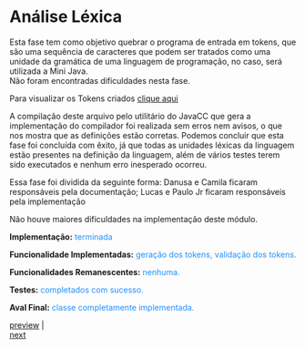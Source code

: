 # Análise Léxica #
Esta fase tem como objetivo quebrar o programa de entrada em tokens, que são uma sequência de caracteres que podem ser tratados como uma unidade da gramática de uma linguagem de programação, no caso, será utilizada a Mini Java.<br />Não foram encontradas dificuldades nesta fase.

Para visualizar os Tokens criados <a href='http://code.google.com/p/compilador-mini-java/downloads/detail?name=TOKENS.txt&can=2&q='>clique aqui</a>

A compilação deste arquivo pelo utilitário do JavaCC que gera a implementação do compilador foi realizada sem erros nem avisos, o que nos mostra que as definições estão corretas. Podemos concluir que esta fase foi concluída com êxito, já que todas as unidades léxicas da linguagem estão presentes na definição da linguagem, além de vários testes terem sido executados  e nenhum erro inesperado ocorreu.

Essa fase foi dividida da seguinte forma:
Danusa e Camila ficaram responsáveis pela documentação;
Lucas e Paulo Jr ficaram responsáveis pela implementação

Não houve maiores dificuldades na implementação deste módulo.


<b>Implementação:</b> <font color='#1E90FF'> terminada </font>

<b>Funcionalidade Implementadas:</b> <font color='#1E90FF'>geração dos tokens, validação dos tokens. </font>

<b>Funcionalidades Remanescentes:</b> <font color='#1E90FF'> nenhuma. </font>

<b>Testes:</b> <font color='#1E90FF'>completados com sucesso.</font>

<b>Aval Final:</b> <font color='#1E90FF'>classe completamente implementada.</font>


<div>
<a href='http://code.google.com/p/compilador-mini-java/wiki/Introducao'>preview</a> |<br>
<a href='http://code.google.com/p/compilador-mini-java/wiki/AnaliseS'> next</a>
</div>